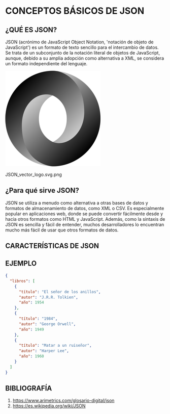 # CONCEPTOS BÁSICOS DE JSON

## ¿QUÉ ES JSON?

JSON (acrónimo de JavaScript Object Notation, 'notación de objeto de JavaScript') es un formato de texto sencillo para el intercambio de datos. Se trata de un subconjunto de la notación literal de objetos de JavaScript, aunque, debido a su amplia adopción como alternativa a XML, se considera un formato independiente del lenguaje.

<img src="JSON_vector_logo.svg.png" alt="Logo JSON" style="width: 300px; height: 300px;">

JSON_vector_logo.svg.png

## ¿Para qué sirve JSON?

JSON se utiliza a menudo como alternativa a otras bases de datos y formatos de almacenamiento de datos, como XML o CSV. Es especialmente popular en aplicaciones web, donde se puede convertir fácilmente desde y hacia otros formatos como HTML y JavaScript. Además, como la sintaxis de JSON es sencilla y fácil de entender, muchos desarrolladores lo encuentran mucho más fácil de usar que otros formatos de datos.

## CARACTERÍSTICAS DE JSON



## EJEMPLO

```json
{
  "libros": [
    {
      "título": "El señor de los anillos",
      "autor": "J.R.R. Tolkien",
      "año": 1954
    },
    {
      "título": "1984",
      "autor": "George Orwell",
      "año": 1949
    },
    {
      "título": "Matar a un ruiseñor",
      "autor": "Harper Lee",
      "año": 1960
    }
  ]
}
```

## BIBLIOGRAFÍA
1. https://www.arimetrics.com/glosario-digital/json
2. https://es.wikipedia.org/wiki/JSON

